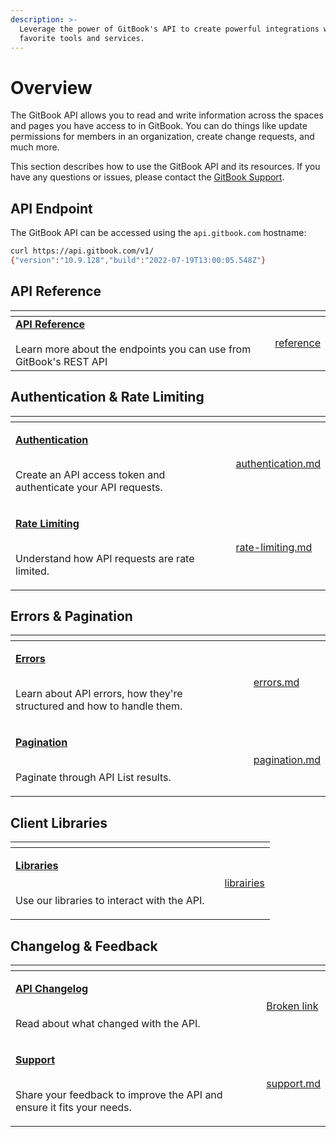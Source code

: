 ```yaml
---
description: >-
  Leverage the power of GitBook's API to create powerful integrations with your
  favorite tools and services.
---
```


# Overview

The GitBook API allows you to read and write information across the spaces and pages you have access to in GitBook. You can do things like update permissions for members in an organization, create change requests, and much more.

This section describes how to use the GitBook API and its resources. If you have any questions or issues, please contact the [GitBook Support](mailto:support@gitbook.com).

## API Endpoint

The GitBook API can be accessed using the `api.gitbook.com` hostname:

```bash
curl https://api.gitbook.com/v1/
{"version":"10.9.128","build":"2022-07-19T13:00:05.548Z"}
```

## API Reference

<table data-card-size="large" data-view="cards"><thead><tr><th></th><th></th><th data-hidden data-card-target data-type="content-ref"></th></tr></thead><tbody><tr><td><strong></strong><a href="reference/"><strong>API Reference</strong></a><br><br>Learn more about the endpoints you can use from GitBook's REST API</td><td></td><td><a href="reference/">reference</a></td></tr></tbody></table>

##

## Authentication & Rate Limiting

<table data-card-size="large" data-view="cards"><thead><tr><th></th><th></th><th data-hidden data-card-target data-type="content-ref"></th></tr></thead><tbody><tr><td><p><a href="authentication.md"><strong>Authentication</strong></a></p><p><br>Create an API access token and authenticate your API requests.</p></td><td></td><td><a href="authentication.md">authentication.md</a></td></tr><tr><td><p><a href="rate-limiting.md"><strong>Rate Limiting</strong></a></p><p><br>Understand how API requests are rate limited.</p></td><td></td><td><a href="rate-limiting.md">rate-limiting.md</a></td></tr></tbody></table>

## Errors & Pagination

<table data-card-size="large" data-view="cards"><thead><tr><th></th><th></th><th data-hidden data-card-target data-type="content-ref"></th></tr></thead><tbody><tr><td><p><a href="errors.md"><strong>Errors</strong></a></p><p><br>Learn about API errors, how they're structured and how to handle them.</p></td><td></td><td><a href="errors.md">errors.md</a></td></tr><tr><td><p><a href="pagination.md"><strong>Pagination</strong></a></p><p><br>Paginate through API List results.</p></td><td></td><td><a href="pagination.md">pagination.md</a></td></tr></tbody></table>

## Client Libraries

<table data-card-size="large" data-view="cards"><thead><tr><th></th><th></th><th data-hidden data-card-target data-type="content-ref"></th></tr></thead><tbody><tr><td><p><strong></strong><a href="librairies/"><strong>Libraries</strong></a></p><p><br>Use our libraries to interact with the API.</p></td><td></td><td><a href="librairies/">librairies</a></td></tr></tbody></table>

## Changelog & Feedback

<table data-card-size="large" data-view="cards"><thead><tr><th></th><th></th><th data-hidden data-card-target data-type="content-ref"></th></tr></thead><tbody><tr><td><p><a href="../changelogs/api.md"><strong>API Changelog</strong></a></p><p><br>Read about what changed with the API.</p></td><td></td><td><a href="broken-reference">Broken link</a></td></tr><tr><td><p><strong></strong><a href="../getting-started/support.md"><strong>Support</strong></a><strong></strong></p><p><br>Share your feedback to improve the API and ensure it fits your needs. </p><p></p></td><td></td><td><a href="../getting-started/support.md">support.md</a></td></tr></tbody></table>
